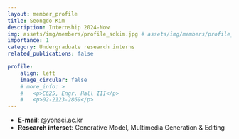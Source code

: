 ```yaml
---
layout: member_profile
title: Seongdo Kim
description: Internship 2024-Now
img: assets/img/members/profile_sdkim.jpg # assets/img/members/profile_jykim.jpg
importance: 1
category: Undergraduate research interns
related_publications: false

profile:
    align: left
    image_circular: false
    # more_info: >
    #   <p>C625, Engr. Hall III</p>
    #   <p>02-2123-2869</p>
---
```


- **E-mail**: @yonsei.ac.kr
- **Research interset**: Generative Model, Multimedia Generation & Editing
